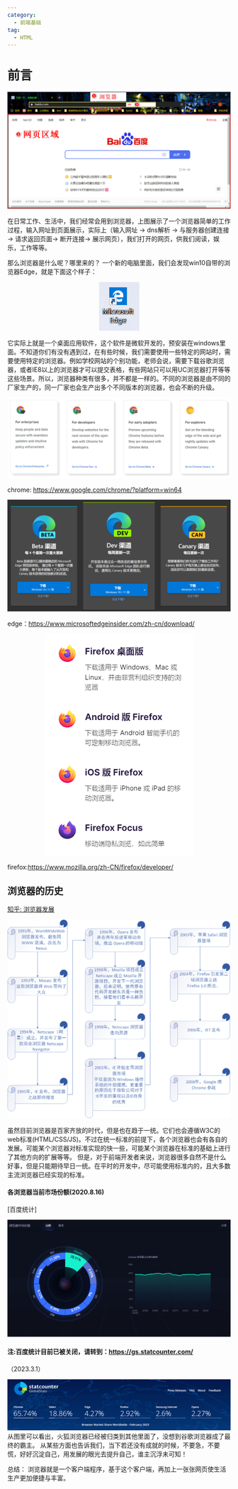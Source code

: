 ```yaml
---
category:
  - 前端基础
tag:
  - HTML
---
```



# 前言

<div style="text-align: center"><img src="./img/browser.jpg" ></div>


在日常工作、生活中，我们经常会用到浏览器，上图展示了一个浏览器简单的工作过程，输入网址到页面展示，实际上（输入网址 -> dns解析 -> 与服务器创建连接 -> 请求返回页面-> 断开连接->
 展示网页），我们打开的网页，供我们阅读，娱乐，工作等等。

那么浏览器是什么呢？哪里来的？
一个新的电脑里面，我们会发现win10自带的浏览器Edge，就是下面这个样子：

<div style="text-align: center"><img src="./img/pic1.png" ></div>

它实际上就是一个桌面应用软件，这个软件是微软开发的，预安装在windows里面。不知道你们有没有遇到过，在有些时候，我们需要使用一些特定的网站时，需要使用特定的浏览器。例如学校网站的个别功能，老师会说，需要下载谷歌浏览器，或者IE8以上的浏览器才可以提交表格，有些网站只可以用UC浏览器打开等等这些场景。所以，浏览器种类有很多，并不都是一样的。不同的浏览器是由不同的厂家生产的，同一厂家也会生产出多个不同版本的浏览器，也会不断的升级。

<div style="text-align: center"><img src="./img/chrome.png" ></div>

chrome: https://www.google.com/chrome/?platform=win64

<div style="text-align: center"><img src="./img/edge.png" ></div>

edge：https://www.microsoftedgeinsider.com/zh-cn/download/

<div style="text-align: center"><img src="./img/firefox.png" ></div>

firefox:https://www.mozilla.org/zh-CN/firefox/developer/

## 浏览器的历史
[知乎: 浏览器发展](https://zhuanlan.zhihu.com/p/93235164)

<div style="text-align: center"><img src="./img/browser-history.png" ></div>

虽然目前浏览器是百家齐放的时代，但是也在趋于一统。它们也会遵循W3C的web标准(HTML/CSS/JS)。不过在统一标准的前提下，各个浏览器也会有各自的发展。可能某个浏览器对标准实现的快一些，可能某个浏览器在标准的基础上进行了其他方向的扩展等等。
但是，对于前端开发者来说，浏览器很多自然不是什么好事，但是只能期待早日一统。在平时的开发中，尽可能使用标准内的，且大多数主流浏览器已经实现的标准。

#### 各浏览器当前市场份额(2020.8.16)

[百度统计]
<div style="text-align: center"><img src="./img/browser-market.jpg" ></div>

#### 注:百度统计目前已被关闭，请转到：https://gs.statcounter.com/
（2023.3.1）
<div style="text-align: center"><img src="./img/rate.png" ></div>
从图里可以看出，火狐浏览器已经被归类到其他里面了，没想到谷歌浏览器成了最终的霸主。
从某些方面也告诉我们，当下若还没有成就的时候，不要急，不要慌，好好沉淀自己，用发展的眼光去提升自己，谁主沉浮未可知！

总结： 浏览器就是一个客户端程序，基于这个客户端，再加上一张张网页使生活生产更加便捷与丰富。